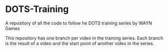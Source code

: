 # DOTS-Training
A repository of all the code to follow he DOTS training series by WAYN Games

This repository has one branch per video in the training series.
Each branch is the result of a video and the start point of another video in the series.
